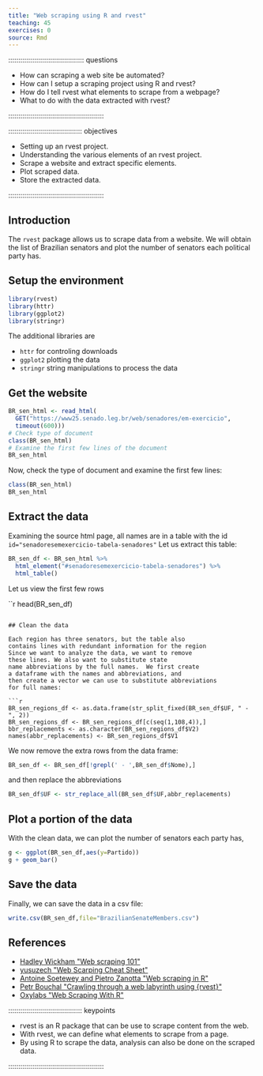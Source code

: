 ```yaml
---
title: "Web scraping using R and rvest"
teaching: 45
exercises: 0
source: Rmd
---
```


:::::::::::::::::::::::::::::::::::::: questions 

- How can scraping a web site be automated?
- How can I setup a scraping project using R and rvest?
- How do I tell rvest what elements to scrape from a webpage?
- What to do with the data extracted with rvest?

::::::::::::::::::::::::::::::::::::::::::::::::

::::::::::::::::::::::::::::::::::::: objectives

- Setting up an rvest project.
- Understanding the various elements of an rvest project.
- Scrape a website and extract specific elements.
- Plot scraped data.
- Store the extracted data.

::::::::::::::::::::::::::::::::::::::::::::::::

## Introduction

The `rvest` package allows us to scrape data from a website. We
will obtain the list of Brazilian senators and plot the number
of senators each political party has.

## Setup the environment

```r
library(rvest)
library(httr)
library(ggplot2)
library(stringr)
```

The additional libraries are 
- `httr` for controling downloads
- `ggplot2` plotting the data
- `stringr` string manipulations to process the data

## Get the website

```r
BR_sen_html <- read_html(
  GET("https://www25.senado.leg.br/web/senadores/em-exercicio",
  timeout(600)))
# Check type of document
class(BR_sen_html)
# Examine the first few lines of the document
BR_sen_html
```

Now, check the type of document and examine the first few lines:
```r
class(BR_sen_html)
BR_sen_html
```

## Extract the data

Examining the source html page, all names are in
a table with the id `id="senadoresemexercicio-tabela-senadores"`
Let us extract this table:

```r
BR_sen_df <- BR_sen_html %>%
  html_element("#senadoresemexercicio-tabela-senadores") %>%
  html_table()
```

Let us view the first few rows

``r
head(BR_sen_df)
```

## Clean the data

Each region has three senators, but the table also
contains lines with redundant information for the region
Since we want to analyze the data, we want to remove
these lines. We also want to substitute state
name abbreviations by the full names.  We first create
a dataframe with the names and abbreviations, and
then create a vector we can use to substitute abbreviations
for full names:

```r
BR_sen_regions_df <- as.data.frame(str_split_fixed(BR_sen_df$UF, " - ", 2))
BR_sen_regions_df <- BR_sen_regions_df[c(seq(1,108,4)),]
bbr_replacements <- as.character(BR_sen_regions_df$V2)
names(abbr_replacements) <- BR_sen_regions_df$V1
```

We now remove the extra rows from the data frame:

```r
BR_sen_df <- BR_sen_df[!grepl(' - ',BR_sen_df$Nome),]
```

and then replace the abbreviations

```r
BR_sen_df$UF <- str_replace_all(BR_sen_df$UF,abbr_replacements)
```

## Plot a portion of the data

With the clean data, we can plot the number of senators each party has,

```r
g <- ggplot(BR_sen_df,aes(y=Partido))
g + geom_bar()
```

## Save the data

Finally, we can save the data in a csv file:

```r
write.csv(BR_sen_df,file="BrazilianSenateMembers.csv")
```

## References

* [Hadley Wickham "Web scraping 101"](https://rvest.tidyverse.org/articles/rvest.html)
* [yusuzech "Web Scarping Cheat Sheet"](https://github.com/yusuzech/r-web-scraping-cheat-sheet)
* [Antoine Soetewey and Pietro Zanotta "Web scraping in R"](https://statsandr.com/blog/web-scraping-in-r/)
* [Petr Bouchal "Crawling through a web labyrinth using {rvest}"](https://petrbouchal.xyz/post/rvest-time/)
* [Oxylabs "Web Scraping With R"](https://github.com/oxylabs/web-scraping-r)


::::::::::::::::::::::::::::::::::::: keypoints 

- rvest is an R package that can be use to scrape content from the web.
- With rvest, we can define what elements to scrape from a page.
- By using R to scrape the data, analysis can also be done on the scraped data.

::::::::::::::::::::::::::::::::::::::::::::::::
